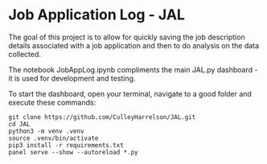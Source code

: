 # Job Application Log - JAL

The goal of this project is to allow for quickly saving the job description details associated with a job application and then to do analysis on the data collected.

The notebook JobAppLog.ipynb compliments the main JAL.py dashboard - it is used for development and testing.

To start the dashboard, open your terminal, navigate to a good folder and execute these commands:

    git clone https://github.com/CulleyHarrelson/JAL.git
    cd JAL
    python3 -m venv .venv
    source .venv/bin/activate
    pip3 install -r requirements.txt
    panel serve --show --autoreload *.py
